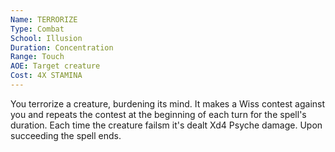 ```yaml
---
Name: TERRORIZE
Type: Combat
School: Illusion
Duration: Concentration
Range: Touch
AOE: Target creature
Cost: 4X STAMINA
---
```

You terrorize a creature, burdening its mind. It makes a Wiss contest against you and repeats the contest at the beginning of each turn for the spell's duration. Each time the creature failsm it's dealt Xd4 Psyche damage. Upon succeeding the spell ends.